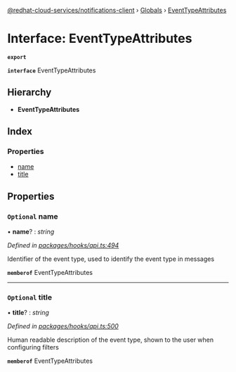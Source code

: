 [@redhat-cloud-services/notifications-client](../README.md) › [Globals](../globals.md) › [EventTypeAttributes](eventtypeattributes.md)

# Interface: EventTypeAttributes

**`export`** 

**`interface`** EventTypeAttributes

## Hierarchy

* **EventTypeAttributes**

## Index

### Properties

* [name](eventtypeattributes.md#optional-name)
* [title](eventtypeattributes.md#optional-title)

## Properties

### `Optional` name

• **name**? : *string*

*Defined in [packages/hooks/api.ts:494](https://github.com/RedHatInsights/javascript-clients/blob/master/packages/hooks/api.ts#L494)*

Identifier of the event type, used to identify the event type in messages

**`memberof`** EventTypeAttributes

___

### `Optional` title

• **title**? : *string*

*Defined in [packages/hooks/api.ts:500](https://github.com/RedHatInsights/javascript-clients/blob/master/packages/hooks/api.ts#L500)*

Human readable description of the event type, shown to the user when configuring filters

**`memberof`** EventTypeAttributes
